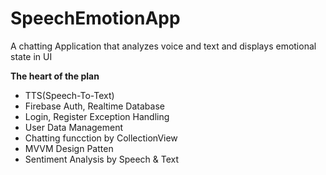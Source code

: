 # SpeechEmotionApp
A chatting Application that analyzes voice and text and displays emotional state in UI

**The heart of the plan**

+ TTS(Speech-To-Text)
+ Firebase Auth, Realtime Database
+ Login, Register Exception Handling
+ User Data Management
+ Chatting funcction by CollectionView
+ MVVM Design Patten
+ Sentiment Analysis by Speech & Text
